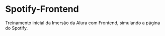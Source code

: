 ﻿# Spotify-Frontend
Treinamento inicial da Imersão da Alura com Frontend, simulando a página do Spotify.
